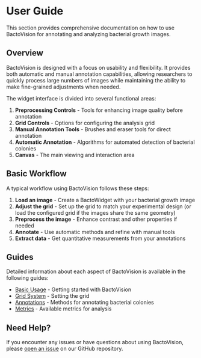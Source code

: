 # User Guide

This section provides comprehensive documentation on how to use BactoVision for annotating and analyzing bacterial growth images.

## Overview

BactoVision is designed with a focus on usability and flexibility. It provides both automatic and manual annotation capabilities, allowing researchers to quickly process large numbers of images while maintaining the ability to make fine-grained adjustments when needed.

The widget interface is divided into several functional areas:

1. **Preprocessing Controls** - Tools for enhancing image quality before annotation
2. **Grid Controls** - Options for configuring the analysis grid
3. **Manual Annotation Tools** - Brushes and eraser tools for direct annotation
4. **Automatic Annotation** - Algorithms for automated detection of bacterial colonies
5. **Canvas** - The main viewing and interaction area

## Basic Workflow

A typical workflow using BactoVision follows these steps:

1. **Load an image** - Create a BactoWidget with your bacterial growth image
2. **Adjust the grid** - Set up the grid to match your experimental design (or load the configured grid if the images share the same geometry)
3. **Preprocess the image** - Enhance contrast and other properties if needed
4. **Annotate** - Use automatic methods and refine with manual tools
5. **Extract data** - Get quantitative measurements from your annotations

## Guides

Detailed information about each aspect of BactoVision is available in the following guides:

- [Basic Usage](basic-usage.md) - Getting started with BactoVision
- [Grid System](grid.md) - Setting the grid
- [Annotations](annotations.md) - Methods for annotating bacterial colonies
- [Metrics](metrics.md) - Available metrics for analysis


## Need Help?

If you encounter any issues or have questions about using BactoVision, please [open an issue](https://github.com/mlcolab/bactovision/issues) on our GitHub repository.
